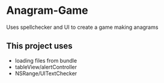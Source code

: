 # Anagram-Game
Uses spellchecker and UI to create a game making anagrams

## This project uses
- loading files from bundle
- tableView/alertController
- NSRange/UITextChecker
